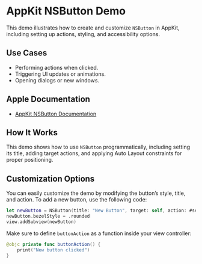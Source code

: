 #  AppKit NSButton Demo

This demo illustrates how to create and customize `NSButton` in AppKit, including setting up actions, styling, and accessibility options.

## Use Cases

* Performing actions when clicked.
* Triggering UI updates or animations.
* Opening dialogs or new windows.

## Apple Documentation

* [AppKit NSButton Documentation](https://developer.apple.com/documentation/appkit/nsbutton)

## How It Works

This demo shows how to use `NSButton` programmatically, including setting its title, adding target actions, and applying Auto Layout constraints for proper positioning.

## Customization Options

You can easily customize the demo by modifying the button’s style, title, and action. To add a new button, use the following code:

```swift
let newButton = NSButton(title: "New Button", target: self, action: #selector(buttonAction))
newButton.bezelStyle = .rounded
view.addSubview(newButton)
```

Make sure to define `buttonAction` as a function inside your view controller:

```swift
@objc private func buttonAction() {
    print("New button clicked")
}
```
